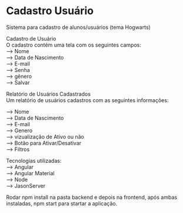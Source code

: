# Cadastro Usuário
Sistema para cadastro de alunos/usuários (tema Hogwarts)</br> 

Cadastro de Usuário</br> 
O cadastro contém uma tela com os seguintes campos:</br> 
--> Nome</br> 
--> Data de Nascimento</br> 
--> E-mail</br> 
--> Senha</br> 
--> gênero </br> 
--> Salvar </br> 

Relatório de Usuários Cadastrados</br> 
Um relatório de usuários cadastros com as seguintes informações:</br> 

--> Nome</br> 
--> Data de Nascimento</br> 
--> E-mail</br> 
--> Genero </br> 
--> vizualização de Ativo ou não </br> 
--> Botão para Ativar/Desativar</br> 
--> Filtros</br> 

Tecnologias utilizadas:</br> 
--> Angular</br> 
--> Angular Material </br> 
--> Node </br> 
--> JasonServer </br> 


Rodar npm install na pasta backend e depois na frontend, após ambas instaladas, npm start para startar a aplicação. </br> 


